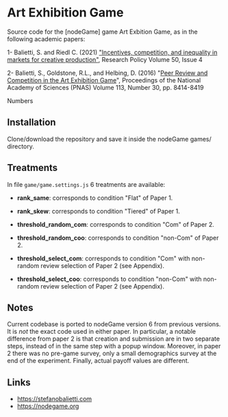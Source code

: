 # Art Exhibition Game

Source code for the [nodeGame] game Art Exbition Game, as in the following academic papers:

1- Balietti, S. and Riedl C. (2021) ["Incentives, competition, and inequality in markets for creative production"](https://www.sciencedirect.com/science/article/pii/S0048733321000160?dgcid=author), Research Policy Volume 50, Issue 4

2- Balietti, S., Goldstone, R.L., and Helbing, D. (2016) "[Peer Review and Competition in the Art Exhibition Game](https://www.pnas.org/content/113/30/8414)", Proceedings of the National Academy of Sciences (PNAS) Volume 113, Number 30, pp. 8414-8419

Numbers

## Installation

Clone/download the repository and save it inside the nodeGame games/ directory.

## Treatments

In file `game/game.settings.js` 6 treatments are available:

- **rank_same**: corresponds to condition "Flat" of Paper 1.

- **rank_skew**: corresponds to condition "Tiered" of Paper 1.

- **threshold_random_com**: corresponds to condition "Com" of Paper 2.

- **threshold_random_coo**: corresponds to condition "non-Com" of Paper 2.

- **threshold_select_com**: corresponds to condition "Com" with non-random review selection of Paper 2 (see Appendix).

- **threshold_select_coo**: corresponds to condition "non-Com" with non-random review selection of Paper 2 (see Appendix).

## Notes

Current codebase is ported to nodeGame version 6 from previous versions. It is _not_ the exact code used in either paper. In particular, a notable difference from paper 2 is that creation and submission are in two separate steps, instead of in the same step with a popup window. Moreover, in paper 2 there was no pre-game survey, only a small demographics survey at the end of the experiment. Finally, actual payoff values are different.

## Links

- https://stefanobalietti.com
- https://nodegame.org
